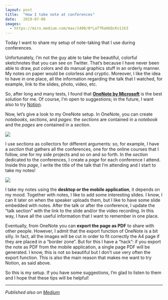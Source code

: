 ```yaml
---
layout: post
title:  "How I take note at conferences"
date:   2019-07-06
images:
  - https://miro.medium.com/max/1400/0*LaTfRaHUQcKv11k3
---
```


Today I want to share my setup of note-taking that I use during conferences.

Unfortunately, I’m not the guy able to take the beautiful, colorful sketchnotes that you can see on Twitter. That’s because I have never been able to draw, put colors and do manual graphics stuff in an orderly manner. My notes on paper would be colorless and cryptic. Moreover, I like the idea to have in one place, all the information regarding the talk that I watched, for example, link to the slides, photo, video, etc.

So, after long and many tests, I found that [**OneNote by Microsoft**](https://products.office.com/it-it/onenote/digital-note-taking-app) is the best solution for me. Of course, I’m open to suggestions; in the future, I want also to try [Notion](https://www.notion.so/).

Now, let’s give a look to my OneNote setup. In OneNote, you can create *notebooks*, *sections*, and *pages*: the *sections* are contained in a *notebook* and the *pages* are contained in a *section*.

![](https://cdn-images-1.medium.com/max/2392/1*ZY1b4ZZ90sUmDgQ9CvmDMA.png)

I use *sections* as collectors for different arguments: so, for example, I have a *section* that gathers all the conferences, one for the online courses that I follow, one for my side projects and so on and so forth. In the *section* dedicated to the conferences, I create a *page* for each conference I attend. Inside this *page*, I write the title of the talk that I’m attending and I start to take my notes!

![](https://cdn-images-1.medium.com/max/2404/1*iz6GEVtBxdeiY2SbbJRJUw.png)

I take my notes using the **desktop or the mobile application**, it depends on my mood. Together with notes, I like to add some interesting slides. I know, I can it later on when the speaker uploads them, but I like to have some slide embedded with notes. After the talk or after the conference, I update the “talk section” with the link to the slide and/or the video recording. In this way, I have all the useful information that I want to remember in one place.

Eventually, from OneNote you can **export the page as PDF** to share with other people. However, I admit that the export function of OneNote is a bit silly. In fact, all the images will be cut in order to fit correctly the A4 page if they are placed in a “border zone”. But for this I have a “hack”: if you export the note as PDF from the mobile application, a single page PDF will be generated. I know, this is not so beautiful but I don’t use very often the export function. This is also the main reason that makes me want to try Notion, as said above.

So this is my setup. If you have some suggestions, I’m glad to listen to them and I hope that these tips will be helpful!

----

*Published also on [Medium](https://medium.com/@marcogomiero/how-i-take-note-at-conferences-f96e4956f12f)*
